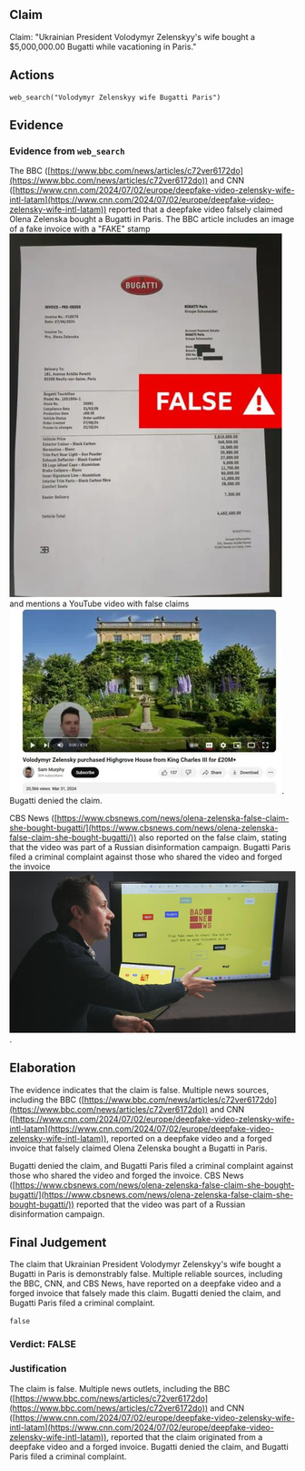 ## Claim
Claim: "Ukrainian President Volodymyr Zelenskyy's wife bought a $5,000,000.00 Bugatti while vacationing in Paris."

## Actions
```
web_search("Volodymyr Zelenskyy wife Bugatti Paris")
```

## Evidence
### Evidence from `web_search`
The BBC ([https://www.bbc.com/news/articles/c72ver6172do](https://www.bbc.com/news/articles/c72ver6172do)) and CNN ([https://www.cnn.com/2024/07/02/europe/deepfake-video-zelensky-wife-intl-latam](https://www.cnn.com/2024/07/02/europe/deepfake-video-zelensky-wife-intl-latam)) reported that a deepfake video falsely claimed Olena Zelenska bought a Bugatti in Paris. The BBC article includes an image of a fake invoice with a "FAKE" stamp ![image 1736](media/2025-08-07_19-04-1754593447-796377.jpg) and mentions a YouTube video with false claims ![image 1748](media/2025-08-07_19-04-1754593451-540682.jpg). Bugatti denied the claim.

CBS News ([https://www.cbsnews.com/news/olena-zelenska-false-claim-she-bought-bugatti/](https://www.cbsnews.com/news/olena-zelenska-false-claim-she-bought-bugatti/)) also reported on the false claim, stating that the video was part of a Russian disinformation campaign. Bugatti Paris filed a criminal complaint against those who shared the video and forged the invoice ![image 1751](media/2025-08-07_19-04-1754593452-940185.jpg).


## Elaboration
The evidence indicates that the claim is false. Multiple news sources, including the BBC ([https://www.bbc.com/news/articles/c72ver6172do](https://www.bbc.com/news/articles/c72ver6172do)) and CNN ([https://www.cnn.com/2024/07/02/europe/deepfake-video-zelensky-wife-intl-latam](https://www.cnn.com/2024/07/02/europe/deepfake-video-zelensky-wife-intl-latam)), reported on a deepfake video and a forged invoice that falsely claimed Olena Zelenska bought a Bugatti in Paris.

Bugatti denied the claim, and Bugatti Paris filed a criminal complaint against those who shared the video and forged the invoice. CBS News ([https://www.cbsnews.com/news/olena-zelenska-false-claim-she-bought-bugatti/](https://www.cbsnews.com/news/olena-zelenska-false-claim-she-bought-bugatti/)) reported that the video was part of a Russian disinformation campaign.


## Final Judgement
The claim that Ukrainian President Volodymyr Zelenskyy's wife bought a Bugatti in Paris is demonstrably false. Multiple reliable sources, including the BBC, CNN, and CBS News, have reported on a deepfake video and a forged invoice that falsely made this claim. Bugatti denied the claim, and Bugatti Paris filed a criminal complaint.

`false`


### Verdict: FALSE

### Justification
The claim is false. Multiple news outlets, including the BBC ([https://www.bbc.com/news/articles/c72ver6172do](https://www.bbc.com/news/articles/c72ver6172do)) and CNN ([https://www.cnn.com/2024/07/02/europe/deepfake-video-zelensky-wife-intl-latam](https://www.cnn.com/2024/07/02/europe/deepfake-video-zelensky-wife-intl-latam)), reported that the claim originated from a deepfake video and a forged invoice. Bugatti denied the claim, and Bugatti Paris filed a criminal complaint.
